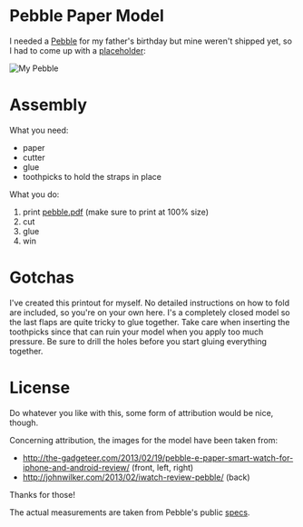 # Pebble Paper Model

I needed a [Pebble](http://getpebble.com) for my father's birthday but mine weren't shipped yet, so I had to come up with a [placeholder](https://twitter.com/thomas_jachmann/status/312902524980064257/photo/1):

![My Pebble](https://pbs.twimg.com/media/BFenMEtCcAANMm1.jpg:small)

# Assembly

What you need:

* paper
* cutter
* glue
* toothpicks to hold the straps in place

What you do:

1. print [pebble.pdf](https://github.com/thomasjachmann/pebble_paper_model/raw/master/pebble.pdf) (make sure to print at 100% size)
1. cut
1. glue
1. win

# Gotchas

I've created this printout for myself. No detailed instructions on how to fold are included, so you're on your own here. I's a completely closed model so the last flaps are quite tricky to glue together. Take care when inserting the toothpicks since that can ruin your model when you apply too much pressure. Be sure to drill the holes before you start gluing everything together.

# License

Do whatever you like with this, some form of attribution would be nice, though.

Concerning attribution, the images for the model have been taken from:

* http://the-gadgeteer.com/2013/02/19/pebble-e-paper-smart-watch-for-iphone-and-android-review/ (front, left, right)
* http://johnwilker.com/2013/02/iwatch-review-pebble/ (back)

Thanks for those!

The actual measurements are taken from Pebble's public [specs](https://github.com/pebble/pebble-3d/raw/master/PebbleSolid-20130103.pdf).
